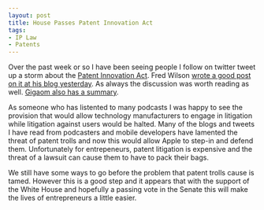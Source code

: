 ```yaml
---
layout: post
title: House Passes Patent Innovation Act
tags: 
- IP Law
- Patents
---
```

Over the past week or so I have been seeing people I follow on twitter tweet up a storm about the [Patent Innovation Act](http://beta.congress.gov/bill/113th-congress/house-bill/3309?q=%7B%22search%22%3A%5B%22hr+3309%22%5D%7D). Fred Wilson [wrote a good post on it at his blog yesterday](http://www.avc.com/a_vc/2013/12/the-goodlatte-patent-bill.html). As always the discussion was worth reading as well. [Gigaom also has a summary](http://gigaom.com/2013/12/05/house-passes-innovation-act-325-91-a-small-solution-to-a-big-patent-problem/).

As someone who has listented to many podcasts I was happy to see the provision that would allow technology manufacturers to engage in litigation while litigation against users would be halted. Many of the blogs and tweets I have read from podcasters and mobile developers have lamented the threat of patent trolls and now this would allow Apple to step-in and defend them. Unfortunately for entrepeneurs, patent litigation is expensive and the threat of a lawsuit can cause them to have to pack their bags.

We still have some ways to go before the problem that patent trolls cause is tamed. However this is a good step and it appears that with the support of the White House and hopefully a passing vote in the Senate this will make the lives of entrepreneurs a little easier.
